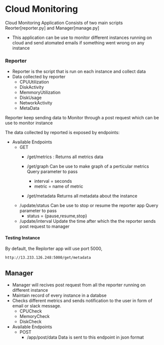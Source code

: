 # Cloud Monitoring


Cloud Monitoring Application Consists of two main scripts Reorter[reporter.py] and Manager[manage.py]

  - This application can be use to monitor different instances running on cloud and send atomated emails if something went wrong on any instance

### Reporter

  - Reporter is the  script that is run on each instance and collect data 
  - Data collected by reporter 
    - CPUUtilization
    - DiskActivity
    - MemmoryUtilization
    - DiskUsage
    - NetworkActivity
    - MetaData

Reporter keep sending data to Monitor through a post request which can be use to monitor instance

The data collected by reported is exposed by endpoints:
  - Available Endpoints
    - GET
      -  /get/metrics : Returns all metrics data
      -  /get/graph
        Can be use to make graph of a perticular metrics
        Query parameter to pass
          - interval = seconds
          - metric = name of metric

      - /get/metadata
Returns all  metadata about the instance
    -  /update/status
    Can be use to stop or resume the reporter app
     Query parameter to pass
        - status = {pause,resume,stop}
    - /update/interval
    Update the time after which the the reporter sends post request to manager
    
    

#### Testing Instance

By default, the Replorter app will use port 5000, 

```sh
http://13.233.126.248:5000/get/metadata
```

## Manager
 - Manager will recives post request from all the reporter running on different instance
 - Maintain record of every instance in a databse
  - Checks different metrics and sends notification to the user in form of email or slack message.
    - CPUCheck 
    - MemoryCheck
    - DiskCheck
 - Available Endpoints
    - POST
        - /app/post/data
        Data is sent to this endpoint in json format

